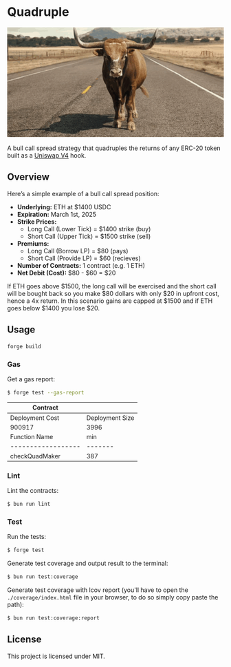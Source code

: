 # Quadruple

![gif](assets/quad_bull.gif)

A bull call spread strategy that quadruples the returns of any ERC-20 token built as a [Uniswap V4](https://github.com/uniswap/v4-core/) hook.

## Overview

Here’s a simple example of a bull call spread position:

- **Underlying:** ETH at $1400 USDC
- **Expiration:** March 1st, 2025
- **Strike Prices:**
  - Long Call (Lower Tick) = $1400 strike (buy)
  - Short Call (Upper Tick) = $1500 strike (sell)
- **Premiums:**
  - Long Call (Borrow LP) = $80 (pays)
  - Short Call (Provide LP) = $60 (recieves)
- **Number of Contracts:** 1 contract (e.g. 1 ETH)
- **Net Debit (Cost):** $80 - $60 = $20

If ETH goes above $1500, the long call will be exercised and the short call will be bought back so you make $80 dollars with only $20 in upfront cost, hence a 4x return. In this scenario gains are capped at $1500 and if ETH goes below $1400 you lose $20.


## Usage

```bash
forge build
```

### Gas 

Get a gas report:

```sh
$ forge test --gas-report
```

| Contract         |           |
|------------------|-----------|
| Deployment Cost  | Deployment Size |
| 900917           | 3996      |
| Function Name    | min   | avg  | median | max  | # calls |
|------------------|-------|------|--------|------|---------|
| checkQuadMaker   | 387   | 6578 | 395    | 20406| 5       |

### Lint

Lint the contracts:

```sh
$ bun run lint
```

### Test

Run the tests:

```sh
$ forge test
```

Generate test coverage and output result to the terminal:

```sh
$ bun run test:coverage
```

Generate test coverage with lcov report (you'll have to open the `./coverage/index.html` file in your browser, to do so
simply copy paste the path):

```sh
$ bun run test:coverage:report
```

## License

This project is licensed under MIT.